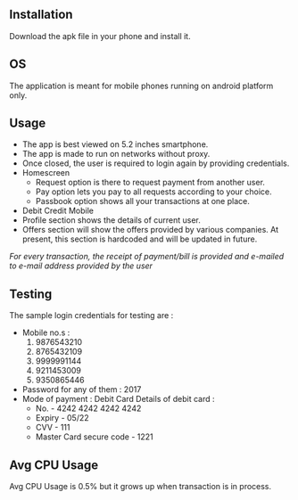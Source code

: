 Installation
---------------------------------------------------------------------------------------------------
Download the apk file in your phone and install it.


OS
---------------------------------------------------------------------------------------------------
The application is meant for mobile phones running on android platform only.


Usage
---------------------------------------------------------------------------------------------------
* The app is best viewed on 5.2 inches smartphone.
* The app is made to run on networks without proxy.
* Once closed, the user is required to login again by providing credentials.
* Homescreen
  - Request option is there to request payment from another user.
  - Pay option lets you pay to all requests according to your choice.
  - Passbook option shows all your transactions at one place.
* Debit Credit Mobile
* Profile section shows the details of current user.
* Offers section will show the offers provided by various companies. At present, this section is hardcoded and will be updated in future.

*For every transaction, the receipt of payment/bill is provided and e-mailed to e-mail address provided by the user*


Testing
---------------------------------------------------------------------------------------------------
The sample login credentials for testing are :
* Mobile no.s :
	1. 9876543210
	2. 8765432109
	3. 9999991144
	4. 9211453009
	5. 9350865446
* Password for any of them : 2017
* Mode of payment : Debit Card
  Details of debit card :
  - No.				-	4242 4242 4242 4242
  - Expiry  			-	05/22
  - CVV 			-	111
  -  Master Card secure code 	-	1221


Avg CPU Usage
---------------------------------------------------------------------------------------------------
Avg CPU Usage is 0.5% but it grows up when transaction is in process.
